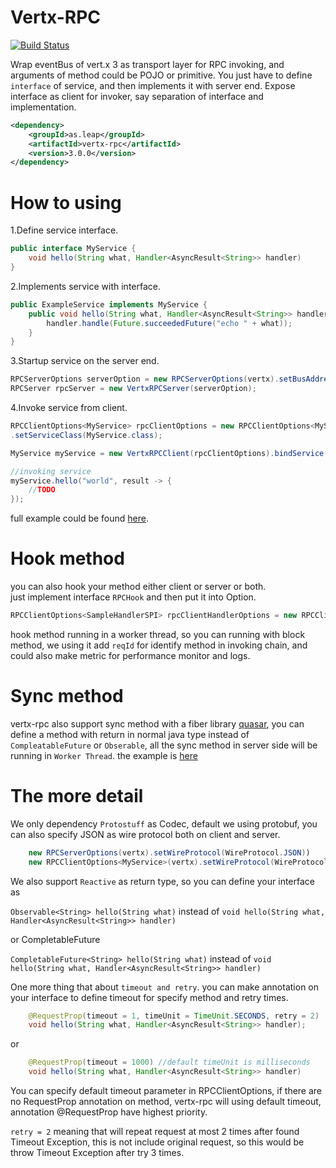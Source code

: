 Vertx-RPC
=====

[![Build Status](https://travis-ci.org/LeapAppServices/vertx-rpc.svg?branch=master)](https://travis-ci.org/LeapAppServices/vertx-rpc)	

Wrap eventBus of vert.x 3 as transport layer for RPC invoking, and arguments of method could be POJO or primitive.
You just have to define `interface` of service, and then implements it with server end.
Expose interface as client for invoker, say separation of interface and implementation.


```xml
<dependency>
	<groupId>as.leap</groupId>
	<artifactId>vertx-rpc</artifactId>
	<version>3.0.0</version>
</dependency>
```

How to using
=======

1.Define service interface.

```java
public interface MyService {
	void hello(String what, Handler<AsyncResult<String>> handler)
}
```


2.Implements service with interface.

```java
public ExampleService implements MyService {
  	public void hello(String what, Handler<AsyncResult<String>> handler) {
		handler.handle(Future.succeededFuture("echo " + what));
    }
}
```		

3.Startup service on the server end.

```java
RPCServerOptions serverOption = new RPCServerOptions(vertx).setBusAddress("Address").addService(new ExampleService());
RPCServer rpcServer = new VertxRPCServer(serverOption);
```

4.Invoke service from client.

```java
RPCClientOptions<MyService> rpcClientOptions = new RPCClientOptions<MyService>(vertx).setBusAddress("Address")
.setServiceClass(MyService.class);

MyService myService = new VertxRPCClient(rpcClientOptions).bindService();

//invoking service
myService.hello("world", result -> {
	//TODO
});
```
	
full example could be found [here](https://github.com/stream1984/vertx-rpc-example).

Hook method
=========
you can also hook your method either client or server or both.  
just implement interface `RPCHook` and then put it into Option.  

```java
RPCClientOptions<SampleHandlerSPI> rpcClientHandlerOptions = new RPCClientOptions<SampleHandlerSPI>(vertx).setRpcHook(new ClientServiceHook())
```

hook method running in a worker thread, so you can running with block method, we using it add `reqId` for identify method in invoking chain, and could also make metric for performance monitor and logs. 


Sync method
=========
vertx-rpc also support sync method with a fiber library [quasar](http://docs.paralleluniverse.co/quasar/), you can define a method with return in normal
java type instead of `CompleatableFuture` or `Obserable`, all the sync method in server side will be running in `Worker Thread`. the example is [here](https://github.com/LeapAppServices/vertx-rpc/blob/master/src/test/java/as/leap/rpc/example/VertxRPCSyncTest.java) 


The more detail
=========

We only dependency `Protostuff` as Codec, default we using protobuf, you can also specify JSON as wire protocol both on client and server.

```java
    new RPCServerOptions(vertx).setWireProtocol(WireProtocol.JSON))
    new RPCClientOptions<MyService>(vertx).setWireProtocol(WireProtocol.JSON))	
```
We also support `Reactive` as return type, so you can define your interface as

`Observable<String> hello(String what)` instead of `void hello(String what, Handler<AsyncResult<String>> handler)`

or CompletableFuture

`CompletableFuture<String> hello(String what)` instead of `void hello(String what, Handler<AsyncResult<String>> handler)`

One more thing that about `timeout and retry`.
you can make annotation on your interface to define timeout for specify method and retry times.

```java
    @RequestProp(timeout = 1, timeUnit = TimeUnit.SECONDS, retry = 2)
    void hello(String what, Handler<AsyncResult<String>> handler);
```
or
```java
	@RequestProp(timeout = 1000) //default timeUnit is milliseconds
    void hello(String what, Handler<AsyncResult<String>> handler)
```
You can specify default timeout parameter in RPCClientOptions, if there are no RequestProp annotation on method, vertx-rpc will using
default timeout, annotation @RequestProp have highest priority.

`retry = 2` meaning that will repeat request at most 2 times after found Timeout Exception,
this is not include original request, so this would be throw Timeout Exception after try 3 times.

